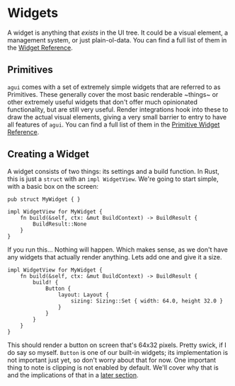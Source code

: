 # Widgets

A widget is anything that _exists_ in the UI tree. It could be a visual element, a management system, or just plain-ol-data. You can find a full list of them in the [Widget Reference](../widgets/widgets.html).

## Primitives

`agui` comes with a set of extremely simple widgets that are referred to as Primitives. These generally cover the most basic renderable ~things~ or other extremely useful widgets that don't offer much opinionated functionality, but are still very useful. Render integrations hook into these to draw the actual visual elements, giving a very small barrier to entry to have all features of `agui`. You can find a full list of them in the [Primitive Widget Reference](../widgets/primitives.html).

## Creating a Widget

A widget consists of two things: its settings and a build function. In Rust, this is just a `struct` with an `impl WidgetView`. We're going to start simple, with a basic box on the screen:

```rust,noplaypen
pub struct MyWidget { }

impl WidgetView for MyWidget {
    fn build(&self, ctx: &mut BuildContext) -> BuildResult {
        BuildResult::None
    }
}
```

If you run this... Nothing will happen. Which makes sense, as we don't have any widgets that actually render anything. Lets add one and give it a size.

```rust,noplaypen
impl WidgetView for MyWidget {
    fn build(&self, ctx: &mut BuildContext) -> BuildResult {
        build! {
            Button {
                layout: Layout {
                    sizing: Sizing::Set { width: 64.0, height 32.0 }
                }
            }
        }
    }
}
```

This should render a button on screen that's 64x32 pixels. Pretty swick, if I do say so myself. `Button` is one of our built-in widgets; its implementation is not important just yet, so don't worry about that for now. One important thing to note is clipping is not enabled by default. We'll cover why that is and the implications of that in a [later section](./clipping.md).
